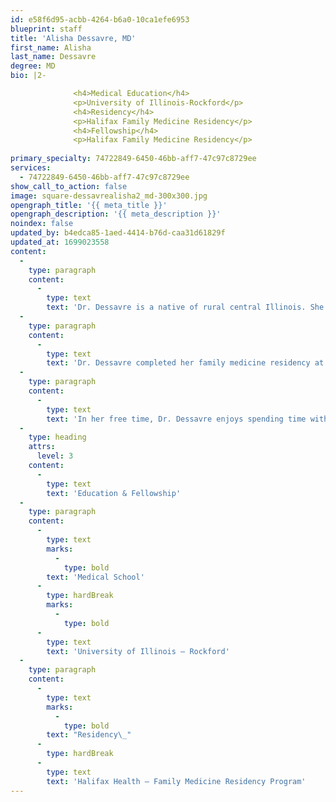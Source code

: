 ```yaml
---
id: e58f6d95-acbb-4264-b6a0-10ca1efe6953
blueprint: staff
title: 'Alisha Dessavre, MD'
first_name: Alisha
last_name: Dessavre
degree: MD
bio: |2-

              <h4>Medical Education</h4>
              <p>University of Illinois-Rockford</p>
              <h4>Residency</h4>
              <p>Halifax Family Medicine Residency</p>
              <h4>Fellowship</h4>
              <p>Halifax Family Medicine Residency</p>
          
primary_specialty: 74722849-6450-46bb-aff7-47c97c8729ee
services:
  - 74722849-6450-46bb-aff7-47c97c8729ee
show_call_to_action: false
image: square-dessavrealisha2_md-300x300.jpg
opengraph_title: '{{ meta_title }}'
opengraph_description: '{{ meta_description }}'
noindex: false
updated_by: b4edca85-1aed-4414-b76d-caa31d61829f
updated_at: 1699023558
content:
  -
    type: paragraph
    content:
      -
        type: text
        text: 'Dr. Dessavre is a native of rural central Illinois. She completed her undergraduate studies in community and public health at Iowa State University and her Masters of Public Health at the University of Illinois. Dr. Dessavre worked for the Illinois Department of Public Health in health policy and in local public health as a health inspector before attending medical school at the University of Illinois. During her medical education, Dr. Dessavre was very involved in the Rural Medical Education Program as well as various outreach and mentoring activities which solidified her commitment to family medicine.'
  -
    type: paragraph
    content:
      -
        type: text
        text: 'Dr. Dessavre completed her family medicine residency at Halifax Health. While at Halifax Health, she was resident Association meeting leader and was involved in many scholarly activities and committes, including her role as medical consultant and site coordinator for the Reach Out and Read program which aims to improve early literacy in the pediatric patient population. Dr. Dessavre has a special interest in adolescent medicine, women’s health and geriatrics. She looks forward to continuing to serve the Daytona Beach community.'
  -
    type: paragraph
    content:
      -
        type: text
        text: 'In her free time, Dr. Dessavre enjoys spending time with her husband and daughter, traveling, cooking, and crafting.'
  -
    type: heading
    attrs:
      level: 3
    content:
      -
        type: text
        text: 'Education & Fellowship'
  -
    type: paragraph
    content:
      -
        type: text
        marks:
          -
            type: bold
        text: 'Medical School'
      -
        type: hardBreak
        marks:
          -
            type: bold
      -
        type: text
        text: 'University of Illinois – Rockford'
  -
    type: paragraph
    content:
      -
        type: text
        marks:
          -
            type: bold
        text: "Residency\_"
      -
        type: hardBreak
      -
        type: text
        text: 'Halifax Health – Family Medicine Residency Program'
---
```

